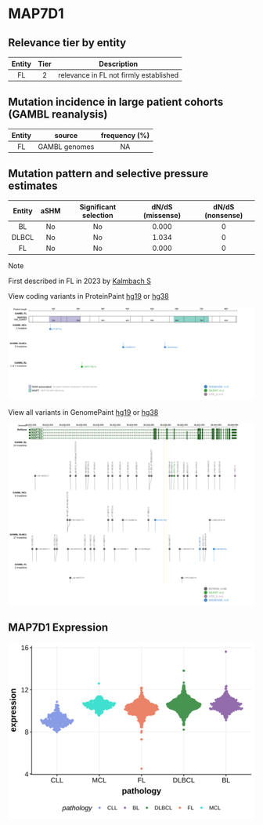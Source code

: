 # MAP7D1

## Relevance tier by entity

|Entity|Tier|Description                           |
|:------:|:----:|--------------------------------------|
|FL    |2   |relevance in FL not firmly established|

## Mutation incidence in large patient cohorts (GAMBL reanalysis)

|Entity|source       |frequency (%)|
|:------:|:-------------:|:-------------:|
|FL    |GAMBL genomes|NA           |

## Mutation pattern and selective pressure estimates

|Entity|aSHM|Significant selection|dN/dS (missense)|dN/dS (nonsense)|
|:------:|:----:|:---------------------:|:----------------:|:----------------:|
|BL    |No  |No                   |0.000           |0               |
|DLBCL |No  |No                   |1.034           |0               |
|FL    |No  |No                   |0.000           |0               |


> [!NOTE]
> First described in FL in 2023 by [Kalmbach S](https://pubmed.ncbi.nlm.nih.gov/37563306)


View coding variants in ProteinPaint [hg19](https://morinlab.github.io/LLMPP/GAMBL/MAP7D1_protein.html)  or [hg38](https://morinlab.github.io/LLMPP/GAMBL/MAP7D1_protein_hg38.html)

![image](images/proteinpaint/MAP7D1_NM_018067.svg)

View all variants in GenomePaint [hg19](https://morinlab.github.io/LLMPP/GAMBL/MAP7D1.html)  or [hg38](https://morinlab.github.io/LLMPP/GAMBL/MAP7D1_hg38.html)

![image](images/proteinpaint/MAP7D1.svg)
## MAP7D1 Expression
![image](images/gene_expression/MAP7D1_by_pathology.svg)
